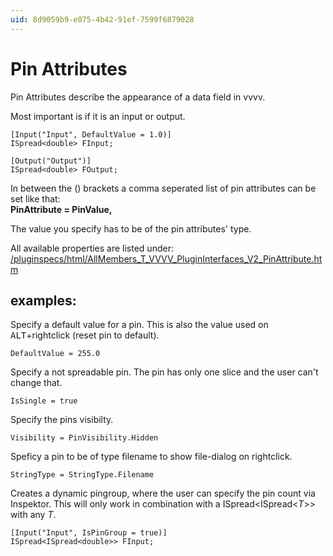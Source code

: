 ```yaml
---
uid: 8d9059b9-e075-4b42-91ef-7599f6879028
---
```


# Pin Attributes
Pin Attributes describe the appearance of a data field in vvvv.  

Most important is if it is an input or output.  

``` 
[Input("Input", DefaultValue = 1.0)]  
ISpread<double> FInput;  

[Output("Output")]  
ISpread<double> FOutput;  
```

In between the () brackets a comma seperated list of pin attributes can be set like that:  
**PinAttribute = PinValue,**  

The value you specify has to be of the pin attributes' type.  

All available properties are listed under: [/pluginspecs/html/AllMembers_T_VVVV_PluginInterfaces_V2_PinAttribute.htm](https://vvvv.org/pluginspecs/html/AllMembers_T_VVVV_PluginInterfaces_V2_PinAttribute.htm)  

## examples:
Specify a default value for a pin. This is also the value used on <span class="keyseq"><kbd>ALT</kbd></span>+rightclick (reset pin to default).  
```  
DefaultValue = 255.0  
```

Specify a not spreadable pin. The pin has only one slice and the user can't change that.   
```  
IsSingle = true  
```

Specify the pins visibilty.   
```  
Visibility = PinVisibility.Hidden  
```

Speficy a pin to be of type filename to show file-dialog on rightclick.  
```  
StringType = StringType.Filename  
```
Creates a dynamic pingroup, where the user can specify the pin count via Inspektor. This will only work in combination with a ISpread<ISpread<*T*>> with any *T*.  
```  
[Input("Input", IsPinGroup = true)]  
ISpread<ISpread<double>> FInput;  
```